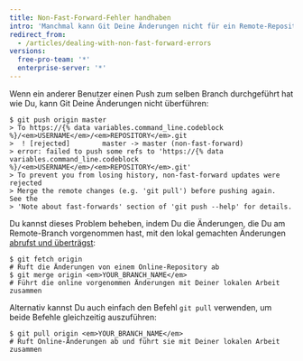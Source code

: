 ```yaml
---
title: Non-Fast-Forward-Fehler handhaben
intro: 'Manchmal kann Git Deine Änderungen nicht für ein Remote-Repository durchführen, ohne Commits zu verlieren. Wenn dieses Problem auftritt, wird Dein Push abgelehnt.'
redirect_from:
  - /articles/dealing-with-non-fast-forward-errors
versions:
  free-pro-team: '*'
  enterprise-server: '*'
---
```


Wenn ein anderer Benutzer einen Push zum selben Branch durchgeführt hat wie Du, kann Git Deine Änderungen nicht überführen:

```shell
$ git push origin master
> To https://{% data variables.command_line.codeblock %}/<em>USERNAME</em>/<em>REPOSITORY</em>.git
>  ! [rejected]        master -> master (non-fast-forward)
> error: failed to push some refs to 'https://{% data variables.command_line.codeblock %}/<em>USERNAME</em>/<em>REPOSITORY</em>.git'
> To prevent you from losing history, non-fast-forward updates were rejected
> Merge the remote changes (e.g. 'git pull') before pushing again.  See the
> 'Note about fast-forwards' section of 'git push --help' for details.
```

Du kannst dieses Problem beheben, indem Du die Änderungen, die Du am Remote-Branch vorgenommen hast, mit den lokal gemachten Änderungen [abrufst und überträgst](/articles/getting-changes-from-a-remote-repository):

```shell
$ git fetch origin
# Ruft die Änderungen von einem Online-Repository ab
$ git merge origin <em>YOUR_BRANCH_NAME</em>
# Führt die online vorgenommen Änderungen mit Deiner lokalen Arbeit zusammen
```

Alternativ kannst Du auch einfach den Befehl `git pull` verwenden, um beide Befehle gleichzeitig auszuführen:

```shell
$ git pull origin <em>YOUR_BRANCH_NAME</em>
# Ruft Online-Änderungen ab und führt sie mit Deiner lokalen Arbeit zusammen
```
